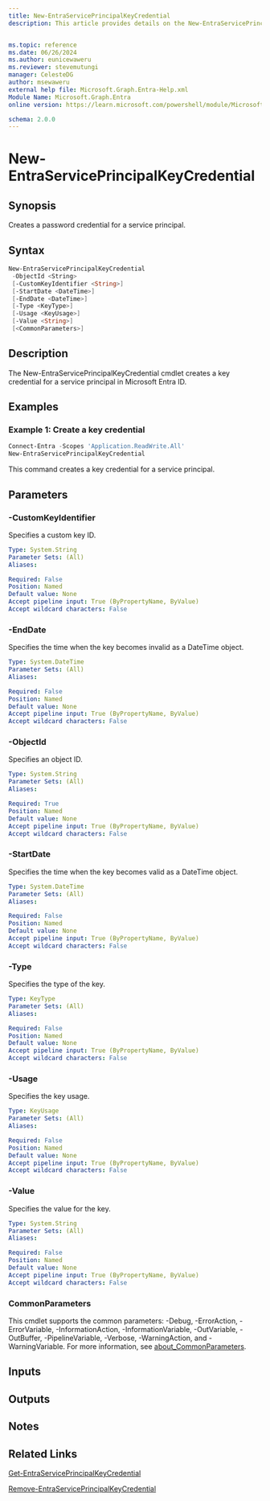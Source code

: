 ```yaml
---
title: New-EntraServicePrincipalKeyCredential
description: This article provides details on the New-EntraServicePrincipalKeyCredential command.


ms.topic: reference
ms.date: 06/26/2024
ms.author: eunicewaweru
ms.reviewer: stevemutungi
manager: CelesteDG
author: msewaweru
external help file: Microsoft.Graph.Entra-Help.xml
Module Name: Microsoft.Graph.Entra
online version: https://learn.microsoft.com/powershell/module/Microsoft.Graph.Entra/New-EntraServicePrincipalKeyCredential

schema: 2.0.0
---
```


# New-EntraServicePrincipalKeyCredential

## Synopsis

Creates a password credential for a service principal.

## Syntax

```powershell
New-EntraServicePrincipalKeyCredential 
 -ObjectId <String> 
 [-CustomKeyIdentifier <String>]
 [-StartDate <DateTime>] 
 [-EndDate <DateTime>] 
 [-Type <KeyType>] 
 [-Usage <KeyUsage>] 
 [-Value <String>]
 [<CommonParameters>]
```

## Description

The New-EntraServicePrincipalKeyCredential cmdlet creates a key credential for a service principal in Microsoft Entra ID.

## Examples

### Example 1: Create a key credential

```powershell
Connect-Entra -Scopes 'Application.ReadWrite.All'
New-EntraServicePrincipalKeyCredential 
```

This command creates a key credential for a service principal.

## Parameters

### -CustomKeyIdentifier

Specifies a custom key ID.

```yaml
Type: System.String
Parameter Sets: (All)
Aliases:

Required: False
Position: Named
Default value: None
Accept pipeline input: True (ByPropertyName, ByValue)
Accept wildcard characters: False
```

### -EndDate

Specifies the time when the key becomes invalid as a DateTime object.

```yaml
Type: System.DateTime
Parameter Sets: (All)
Aliases:

Required: False
Position: Named
Default value: None
Accept pipeline input: True (ByPropertyName, ByValue)
Accept wildcard characters: False
```

### -ObjectId

Specifies an object ID.

```yaml
Type: System.String
Parameter Sets: (All)
Aliases:

Required: True
Position: Named
Default value: None
Accept pipeline input: True (ByPropertyName, ByValue)
Accept wildcard characters: False
```

### -StartDate

Specifies the time when the key becomes valid as a DateTime object.

```yaml
Type: System.DateTime
Parameter Sets: (All)
Aliases:

Required: False
Position: Named
Default value: None
Accept pipeline input: True (ByPropertyName, ByValue)
Accept wildcard characters: False
```

### -Type

Specifies the type of the key.

```yaml
Type: KeyType
Parameter Sets: (All)
Aliases:

Required: False
Position: Named
Default value: None
Accept pipeline input: True (ByPropertyName, ByValue)
Accept wildcard characters: False
```

### -Usage

Specifies the key usage.

```yaml
Type: KeyUsage
Parameter Sets: (All)
Aliases:

Required: False
Position: Named
Default value: None
Accept pipeline input: True (ByPropertyName, ByValue)
Accept wildcard characters: False
```

### -Value

Specifies the value for the key.

```yaml
Type: System.String
Parameter Sets: (All)
Aliases:

Required: False
Position: Named
Default value: None
Accept pipeline input: True (ByPropertyName, ByValue)
Accept wildcard characters: False
```

### CommonParameters

This cmdlet supports the common parameters: -Debug, -ErrorAction, -ErrorVariable, -InformationAction, -InformationVariable, -OutVariable, -OutBuffer, -PipelineVariable, -Verbose, -WarningAction, and -WarningVariable. For more information, see [about_CommonParameters](https://go.microsoft.com/fwlink/?LinkID=113216).

## Inputs

## Outputs

## Notes

## Related Links

[Get-EntraServicePrincipalKeyCredential](Get-EntraServicePrincipalKeyCredential.md)

[Remove-EntraServicePrincipalKeyCredential](Remove-EntraServicePrincipalKeyCredential.md)
